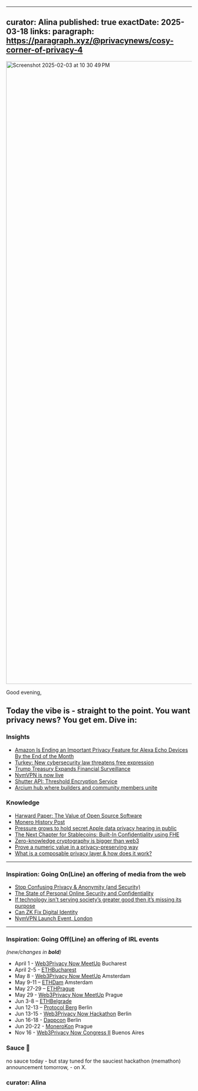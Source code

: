 
---
curator: Alina
published: true
exactDate: 2025-03-18
links:
  paragraph: https://paragraph.xyz/@privacynews/cosy-corner-of-privacy-4
---

<img width="1686" alt="Screenshot 2025-02-03 at 10 30 49 PM" src="https://github.com/user-attachments/assets/317c5722-510b-40ff-88bd-ee5b8c1690e7" />

Good evening, 

Today the vibe is - straight to the point. You want privacy news? You get em. 
Dive in:
---

### Insights
- [Amazon Is Ending an Important Privacy Feature for Alexa Echo Devices By the End of the Month](https://www.entrepreneur.com/business-news/amazon-echo-ends-do-not-send-voice-recordings-option/488677)
- [Turkey: New cybersecurity law threatens free expression](https://ifex.org/turkey-new-cyber-security-law-threatens-free-expression/)
- [Trump Treasury Expands Financial Surveillance](https://www.cato.org/blog/trump-treasury-expands-financial-surveillance)
- [NymVPN is now live](https://www.techradar.com/vpn/vpn-services/nymvpn-is-now-live-heres-everything-you-need-to-know)
- [Shutter API: Threshold Encryption Service](https://blog.shutter.network/introducing-shutter-api-threshold-encryption-service/)
- [Arcium hub where builders and community members unite](https://www.gmpc.xyz/home)



### Knowledge
- [Harward Paper: The Value of Open Source Software](https://www.hbs.edu/ris/Publication%20Files/24-038_51f8444f-502c-4139-8bf2-56eb4b65c58a.pdf#page=31.22)
- [Monero History Post](https://www.reddit.com/r/Monero/comments/1j745kf/more_vitamins_for_monero_with_carrot_part_2/)
- [Pressure grows to hold secret Apple data privacy hearing in public](https://www.bbc.com/news/articles/c4g0rr51gn3o)
- [The Next Chapter for Stablecoins: Built-In Confidentiality using FHE](https://www.zama.ai/post/stablecoin-next-chapter-built-in-confidentiality-with-fully-homomorphic-encryption)
- [Zero-knowledge cryptography is bigger than web3](https://crypto.news/zero-knowledge-cryptography-is-bigger-than-web3/)
- [Prove a numeric value in a privacy-preserving way](https://docs.primuslabs.xyz/data-verification/zk-tls-sdk/overview/#verification-logics)
- [What is a composable privacy layer & how does it work?](https://x.com/adrianbrink/status/1901614234951148010)


---

### Inspiration: Going On(Line) an offering of media from the web
- [Stop Confusing Privacy & Anonymity (and Security)](https://www.youtube.com/watch?v=RRt08MvK4tE)
- [The State of Personal Online Security and Confidentiality](https://www.youtube.com/live/AyH7zoP-JOg)
- [If technology isn't serving society’s greater good then it’s missing its purpose](https://brave.com/podcast/e62/)
- [Can ZK Fix Digital Identity](https://x.com/horizenglobal/status/1900198986809557189?s=46)
- [NymVPN Launch Event, London](https://www.youtube.com/live/AD5ZrU7AZ4A)
  
---

### Inspiration: Going Off(Line) an offering of IRL events 
*(new/changes in **bold**)*

* April 1 - [Web3Privacy Now MeetUp](https://lu.ma/9ni8jbzx?tk=DlGLxc) Bucharest
* April 2-5 - [ETHBucharest](https://x.com/ethbucharest_?s=21)
* May 8 - [Web3Privacy Now MeetUp](https://lu.ma/73go30ij) Amsterdam
* May 9-11 – [ETHDam](https://www.ethdam.com/) Amsterdam
* May 27-29 – [ETHPrague](https://ethprague.com/)
* May 29 - [Web3Privacy Now MeetUp](https://lu.ma/jhp1iapn) Prague
* Jun 3-8 – [ETHBelgrade](https://ethbelgrade.rs/)
* Jun 12-13 – [Protocol Berg](https://protocol.berlin/) Berlin
* Jun 13-15 - [Web3Privacy Now Hackathon](https://hackathon.web3privacy.info/) Berlin
* Jun 16-18 - [Dappcon](https://dappcon.io/) Berlin
* Jun 20-22 - [MoneroKon](https://www.monerokon.org/) Prague
* Nov 16 - [Web3Privacy Now Congress II](https://congress.web3privacy.info/) Buenos Aires


### Sauce 🥫

no sauce today - but stay tuned for the sauciest hackathon (memathon) announcement tomorrow, - on X.

### curator: Alina
